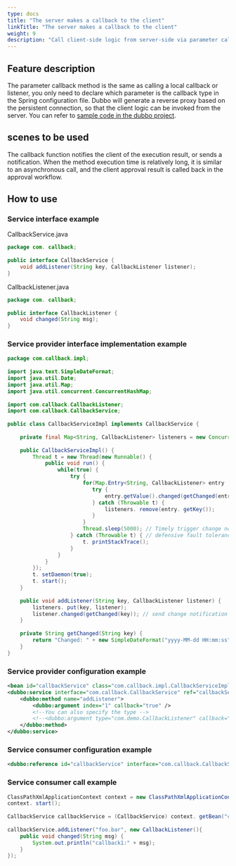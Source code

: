 ```yaml
---
type: docs
title: "The server makes a callback to the client"
linkTitle: "The server makes a callback to the client"
weight: 9
description: "Call client-side logic from server-side via parameter callback"
---
```

## Feature description
The parameter callback method is the same as calling a local callback or listener, you only need to declare which parameter is the callback type in the Spring configuration file. Dubbo will generate a reverse proxy based on the persistent connection, so that the client logic can be invoked from the server. You can refer to [sample code in the dubbo project](https://github.com/apache/dubbo-samples/tree/master/2-advanced/dubbo-samples-callback).

## scenes to be used
The callback function notifies the client of the execution result, or sends a notification. When the method execution time is relatively long, it is similar to an asynchronous call, and the client approval result is called back in the approval workflow.

## How to use
### Service interface example

CallbackService.java
```java
package com. callback;
 
public interface CallbackService {
    void addListener(String key, CallbackListener listener);
}
```

CallbackListener.java
```java
package com. callback;
 
public interface CallbackListener {
    void changed(String msg);
}
```

### Service provider interface implementation example

```java
package com.callback.impl;
 
import java.text.SimpleDateFormat;
import java.util.Date;
import java.util.Map;
import java.util.concurrent.ConcurrentHashMap;
 
import com.callback.CallbackListener;
import com.callback.CallbackService;
 
public class CallbackServiceImpl implements CallbackService {
     
    private final Map<String, CallbackListener> listeners = new ConcurrentHashMap<String, CallbackListener>();
  
    public CallbackServiceImpl() {
        Thread t = new Thread(new Runnable() {
            public void run() {
                while(true) {
                    try {
                        for(Map.Entry<String, CallbackListener> entry : listeners.entrySet()){
                           try {
                               entry.getValue().changed(getChanged(entry.getKey()));
                           } catch (Throwable t) {
                               listeners. remove(entry. getKey());
                           }
                        }
                        Thread.sleep(5000); // Timely trigger change notification
                    } catch (Throwable t) { // defensive fault tolerance
                        t. printStackTrace();
                    }
                }
            }
        });
        t. setDaemon(true);
        t. start();
    }
  
    public void addListener(String key, CallbackListener listener) {
        listeners. put(key, listener);
        listener.changed(getChanged(key)); // send change notification
    }
     
    private String getChanged(String key) {
        return "Changed: " + new SimpleDateFormat("yyyy-MM-dd HH:mm:ss").format(new Date());
    }
}
```

### Service provider configuration example

```xml
<bean id="callbackService" class="com.callback.impl.CallbackServiceImpl" />
<dubbo:service interface="com.callback.CallbackService" ref="callbackService" connections="1" callbacks="1000">
    <dubbo:method name="addListener">
        <dubbo:argument index="1" callback="true" />
        <!--You can also specify the type -->
        <!--<dubbo:argument type="com.demo.CallbackListener" callback="true" />-->
    </dubbo:method>
</dubbo:service>
```

### Service consumer configuration example

```xml
<dubbo:reference id="callbackService" interface="com.callback.CallbackService" />
```

### Service consumer call example

```java
ClassPathXmlApplicationContext context = new ClassPathXmlApplicationContext("classpath:consumer.xml");
context. start();
 
CallbackService callbackService = (CallbackService) context. getBean("callbackService");
 
callbackService.addListener("foo.bar", new CallbackListener(){
    public void changed(String msg) {
        System.out.println("callback1:" + msg);
    }
});
```